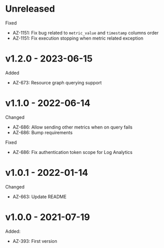 # Unreleased

Fixed
  * AZ-1151: Fix bug related to `metric_value` and `timestamp` columns order
  * AZ-1151: Fix execution stopping when metric related exception

# v1.2.0 - 2023-06-15

Added
  * AZ-673: Resource graph querying support

# v1.1.0 - 2022-06-14

Changed
  * AZ-686: Allow sending other metrics when on query fails
  * AZ-686: Bump requirements

Fixed
  * AZ-686: Fix authentication token scope for Log Analytics

# v1.0.1 - 2022-01-14

Changed
  * AZ-663: Update README

# v1.0.0 - 2021-07-19

Added:
  * AZ-393: First version
